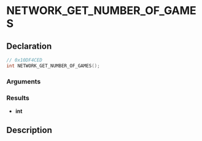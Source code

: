 # NETWORK_GET_NUMBER_OF_GAMES

## Declaration
```cpp
// 0x10DF4CED
int NETWORK_GET_NUMBER_OF_GAMES();
```

### Arguments

### Results
- **int**

## Description
